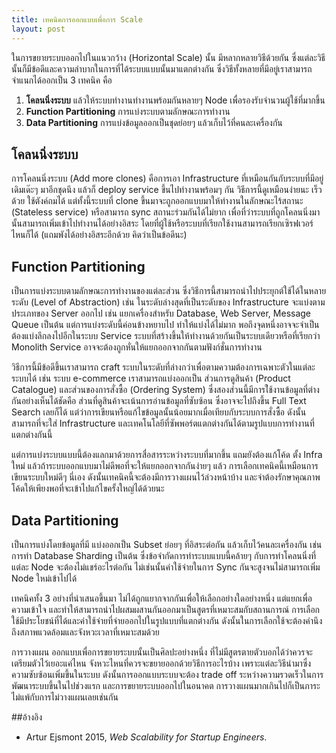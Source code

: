 ```yaml
---
title: เทคนิคการออกแบบเพื่อการ Scale
layout: post
---
```

ในการขยายระบบออกไปในแนวกว้าง (Horizontal Scale) นั้น มีหลากหลายวิธีด้วยกัน ซึ่งแต่ละวิธีนั้นก็มีข้อดีและความลำบากในการที่ได้ระบบแบบนั้นมาแตกต่างกัน ซึ่งวิธีทั้งหลายที่มีอยู่เราสามารถจำแนกได้ออกเป็น 3 เทคนิค คือ

1. **โคลนนิ่งระบบ** แล้วให้ระบบทำงานทำงานพร้อมกันหลายๆ Node เพื่อรองรับจำนวนผู้ใช้ที่มากขึ้น
2. **Function Partitioning** การแบ่งระบบตามลักษณะการทำงาน
3. **Data Partitioning** การแบ่งข้อมูลออกเป็นชุดย่อยๆ แล้วเก็บไว้ที่คนละเครื่องกัน

## โคลนนิ่งระบบ
การโคลนนิ่งระบบ (Add more clones) คือการเอา Infrastructure ที่เหมือนกันกับระบบที่มีอยู่เดิมเด๊ะๆ มาอีกชุดนึง แล้วก็ deploy service ขึ้นไปทำงานพร้อมๆ กัน วิธีการนี้ดูเหมือนง่ายนะ เร็วด้วย ใช้ตังค์ถมได้ แต่ทั้งนี้ระบบที่ clone ขึ้นมาจะถูกออกแบบมาให้ทำงานในลักษณะไร้สถานะ (Stateless service) หรือสามารถ sync สถานะร่วมกันได้ไม่ยาก เพื่อที่ว่าระบบที่ถูกโคลนนิ่งมานั้นสามารถเพิ่มเข้าไปทำงานได้อย่างอิสระ โดยที่ผู้ใช้หรือระบบที่เรียกใช้งานสามารถเรียกเซิรฟเวอร์ไหนก็ได้  (แถมพังได้อย่างอิสระอีกด้วย คิดว่าเป็นข้อดีนะ)

## Function Partitioning
เป็นการแบ่งระบบตามลักษณะการทำงานของแต่ละส่วน ซึ่งวิธีการนี้สามารถนำไปประยุกต์ใช้ได้ในหลายระดับ (Level of Abstraction) เช่น ในระดับล่างสุดที่เป็นระดับของ Infrastructure จะแบ่งตามประเภทของ Server ออกไป เช่น แยกเครื่องสำหรับ Database, Web Server, Message Queue เป็นต้น แต่การแบ่งระดับนี้ค่อนข้างหยาบไป ทำให้แบ่งได้ไม่มาก พอถึงจุดหนึ่งอาจจะจำเป็นต้องแบ่งลึกลงไปอีกในระบบ Service ระบบที่สร้างขึ้นให้ทำงานด้วยกันเป็นระบบเดียวหรือที่เรียกว่า Monolith Service อาจจะต้องถูกหั่นให้แยกออกจากกันตามฟังก์ชั่นการทำงาน

วิธีการนี้มีข้อดีขึ้นเราสามารถ craft ระบบในระดับที่ล่างกว่าเพื่อตามความต้องการเฉพาะตัวในแต่ละระบบได้ เช่น ระบบ e-commerce เราสามารถแบ่งออกเป็น ส่วนการดูสินค้า (Product Catalogue) และส่วนของการสั่งซื้อ (Ordering System) ซึ่งสองส่วนนี้มีการใ่ช้งานข้อมูลที่ต่างกันอย่างเห็นได้ชัดคือ ส่วนที่ดูสินค้าจะเน้นการอ่านข้อมูลที่ซับซ้อน ซึ่งอาจจะไปถึงขึ้น Full Text Search เลยก็ได้ แต่ว่าการเขียนหรือแก้ไขข้อมูลนั้นน้อยมากเมื่อเทียบกับระบบการสั่งซื้อ ดังนั้นสามารถที่จะใส่ Infrastructure และเทคโนโลยีที่ซัพพอร์ตแตกต่างกันได้ตามรูปแบบการทำงานที่แตกต่างกันนี้

แต่การแบ่งระบบแบบนี้ต้องแลกมาด้วยการสื่อสารระหว่างระบบที่มากขึ้น แถมยังต้องแก้โค้ด ตั้ง Infra ใหม่ แล้วถ้าระบบออกแบบมาไม่ดีพอที่จะให้แยกออกจากกันง่ายๆ แล้ว การเลือกเทคนิคนี้เหมือนการเขียนระบบใหม่ดีๆ นี่เอง ดังนั้นเทคนิคนี้จะต้องมีการวางแผนไว้ล่วงหน้าบ้าง และจำต้องรักษาคุณภาพโค้ดให้เพียงพอที่จะเข้าไปแก้ไขครั้งใหญ่ได้ด้วยนะ

## Data Partitioning
เป็นการแบ่งโดยข้อมูลที่มี แบ่งออกเป็น Subset ย่อยๆ ที่อิสระต่อกัน แล้วเก็บไว้คนละเครื่องกัน เช่น การทำ Database Sharding เป็นต้น ซึ่งข้อจำกัดการทำระบบแบบนี้คล้ายๆ กับการทำโคลนนิ่งที่แต่ละ Node จะต้องไม่แชร์อะไรต่อกัน ไม่เช่นนั้นค่าใช้จ่ายในการ Sync กันจะสูงจนไม่สามารถเพิ่ม Node ใหม่เข้าไปได้

เทคนิคทั้ง 3 อย่างที่นำเสนอขึ้นมา ไม่ได้ถูกแยากจากกันเพื่อให้เลือกอย่างใดอย่างหนึ่ง แต่แยกเพื่อความเข้าใจ และทำให้สามารถนำไปผสมผสานกันออกมาเป็นสูตรที่เหมาะสมกับสถานการณ์ การเลือกใช้มีประโยชน์ที่ได้และค่าใช้จ่ายที่จ่ายออกไปในรูปแบบที่แตกต่างกัน ดังนั้นในการเลือกใช้จะต้องคำนึงถึงสภาพแวดล้อมและจังหวะเวลาที่เหมาะสมด้วย

การวางแผน ออกแบบเพื่อการขยายระบบนั้นเป็นศิลปะอย่างหนึ่ง ที่ไม่มีสูตรตายตัวบอกได้ว่าควรจะเตรียมตัวไว้เยอะแค่ไหน จังหวะไหนที่ควรจะขยายออกด้วยวิธีการอะไรบ้าง เพราะแต่ละวิธีนำมาซึ่งความซับซ้อนเพิ่มขึ้นในระบบ ดังนั้นการออกแบบระบบจะต้อง trade off ระหว่างความรวดเร็วในการพัฒนาระบบขึ้นในไปช่วงแรก และการขยายระบบออกไปในอนาคต การวางแผนมากเกินไปก็เป็นภาระไม่แพ้กับการไม่วางแผนเลยเช่นกัน

##อ้างอิง
* Artur Ejsmont 2015, _Web Scalability for Startup Engineers_.
